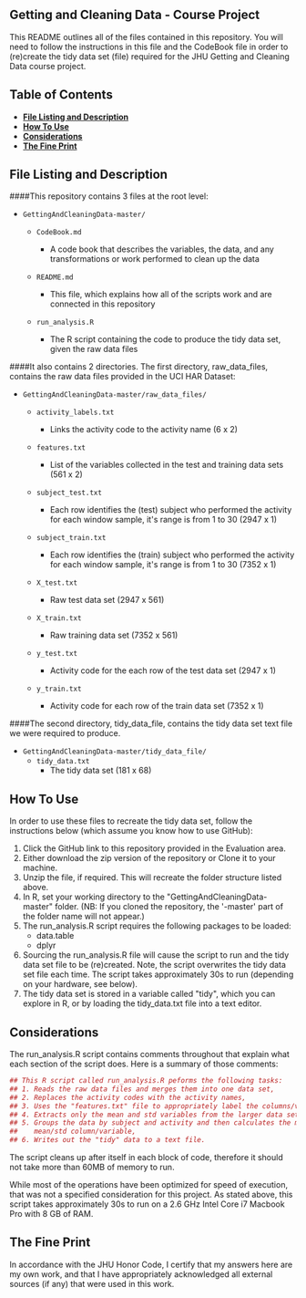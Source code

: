 ## Getting and Cleaning Data - Course Project

This README outlines all of the files contained in this repository. You will need to follow the instructions in this file and the CodeBook file in order to (re)create the tidy data set (file) required for the JHU Getting and Cleaning Data course project.


## Table of Contents

* [**File Listing and Description**](#file-listing-and-description)
* [**How To Use**](#how-to-use)
* [**Considerations**](#considerations)
* [**The Fine Print**](#the-fine-print)


## File Listing and Description

####This repository contains 3 files at the root level:

* <code>GettingAndCleaningData-master/</code>
	* <code>CodeBook.md</code>
		- A code book that describes the variables, the data, and any transformations or work performed to clean up the data

	* <code>README.md</code>
		- This file, which explains how all of the scripts work and are connected in this repository

	* <code>run_analysis.R</code>
		- The R script containing the code to produce the tidy data set, given the raw data files

####It also contains 2 directories. The first directory, raw\_data\_files, contains the raw data files provided in the UCI HAR Dataset:

* <code>GettingAndCleaningData-master/raw\_data\_files/</code>
	* <code>activity_labels.txt</code>
		- Links the activity code to the activity name (6 x 2)

	* <code>features.txt</code>
		- List of the variables collected in the test and training data sets (561 x 2)
	
	* <code>subject_test.txt</code>
		- Each row identifies the (test) subject who performed the activity for each window sample, it's range is from 1 to 30 (2947 x 1)
	
	* <code>subject_train.txt</code>
		- Each row identifies the (train) subject who performed the activity for each window sample, it's range is from 1 to 30 (7352 x 1)
	
	* <code>X_test.txt</code>
		- Raw test data set (2947 x 561)
	
	* <code>X_train.txt</code>
		- Raw training data set (7352 x 561)
	
	* <code>y_test.txt</code>
		- Activity code for the each row of the test data set (2947 x 1)
	
	* <code>y_train.txt</code>
		- Activity code for each row of the train data set (7352 x 1)

####The second directory, tidy\_data\_file, contains the tidy data set text file we were required to produce.

* <code>GettingAndCleaningData-master/tidy\_data\_file/</code>
	* <code>tidy_data.txt</code>
		- The tidy data set (181 x 68)


## How To Use

In order to use these files to recreate the tidy data set, follow the instructions below (which assume you know how to use GitHub):

1.	Click the GitHub link to this repository provided in the Evaluation area.
2.	Either download the zip version of the repository or Clone it to your machine.
3.	Unzip the file, if required. This will recreate the folder structure listed above.
4.	In R, set your working directory to the "GettingAndCleaningData-master" folder. (NB: If you cloned the repository, the '-master' part of the folder name will not appear.)
5.	The run_analysis.R script requires the following packages to be loaded:
	* data.table
	* dplyr
6.	Sourcing the run_analysis.R file will cause the script to run and the tidy data set file to be (re)created. Note, the script overwrites the tidy data set file each time. The script takes approximately 30s to run (depending on your hardware, see below).
7.	The tidy data set is stored in a variable called "tidy", which you can explore in R, or by loading the tidy_data.txt file into a text editor.


## Considerations

The run_analysis.R script contains comments throughout that explain what each section of the script does. Here is a summary of those comments:

```r
## This R script called run_analysis.R peforms the following tasks:
## 1. Reads the raw data files and merges them into one data set,
## 2. Replaces the activity codes with the activity names,
## 3. Uses the "features.txt" file to appropriately label the columns/variables,
## 4. Extracts only the mean and std variables from the larger data set,
## 5. Groups the data by subject and activity and then calculates the mean for each
##	  mean/std column/variable,
## 6. Writes out the "tidy" data to a text file.
```

The script cleans up after itself in each block of code, therefore it should not take more than 60MB of memory to run.

While most of the operations have been optimized for speed of execution, that was not a specified consideration for this project. As stated above, this script takes approximately 30s to run on a 2.6 GHz Intel Core i7 Macbook Pro with 8 GB of RAM.

## The Fine Print

In accordance with the JHU Honor Code, I certify that my answers here are my own work, and that I have appropriately acknowledged all external sources (if any) that were used in this work.